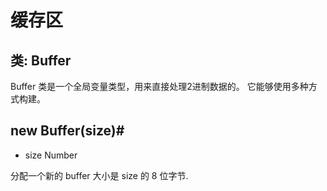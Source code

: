 # 缓存区

## 类: Buffer

Buffer 类是一个全局变量类型，用来直接处理2进制数据的。 它能够使用多种方式构建。

## new Buffer(size)#

- size Number

分配一个新的 buffer 大小是 size 的 8 位字节.

